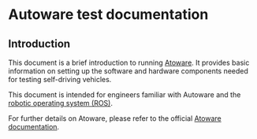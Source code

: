 # Autoware test documentation


## Introduction

This document is a brief introduction to running [Atoware](https://github.com/autowarefoundation/autoware). It provides basic information on setting up the software and hardware components needed for testing self-driving vehicles.

This document is intended for engineers familiar with Autoware and the [robotic operating system (ROS)](https://www.ros.org/).

For further details on Atoware, please refer to the official [Atoware documentation](https://autowarefoundation.github.io/autoware-documentation/main/).
